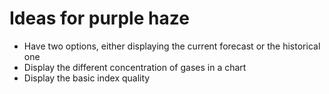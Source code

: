 # Ideas for purple haze

* Have two options, either displaying the current forecast or the historical one
* Display the different concentration of gases in a chart
* Display the basic index quality